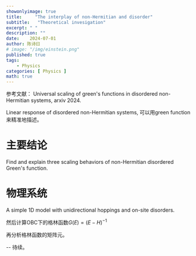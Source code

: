 ```yaml
---
showonlyimage: true
title:     "The interplay of non-Hermitian and disorder"
subtitle:   "Theoretical invesigation"
excerpt: " "
description: ""
date:    2024-07-01
author: 陈诗曰
# image: "/img/einstein.png"
published: true 
tags:
    - Physics
categories: [ Physics ]
math: true
---
```


参考文献： Universal scaling of green's functions in disordered non-Hermitian systems, arxiv 2024.


Linear response of disordered non-Hermitian systems, 可以用green function来精准地描述。

# 主要结论

Find and explain three scaling behaviors of non-Hermitian disordered Green's function.


# 物理系统 

A simple 1D model with unidirectional hoppings and on-site disorders. 

然后计算OBC下的格林函数$G(E) = (E-H)^{-1}$

再分析格林函数的矩阵元。

-- 待续。

